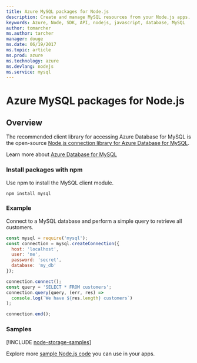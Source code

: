 ```yaml
---
title: Azure MySQL packages for Node.js
description: Create and manage MySQL resources from your Node.js apps.
keywords: Azure, Node, SDK, API, nodejs, javascript, database, MySQL
author: tomarcher
ms.author: tarcher
manager: douge
ms.date: 06/19/2017
ms.topic: article
ms.prod: azure
ms.technology: azure
ms.devlang: nodejs
ms.service: mysql
---
```


# Azure MySQL packages for Node.js

## Overview

The recommended client library for accessing Azure Database for MySQL is the open-source [Node.js connection library for Azure Database for MySQL](https://github.com/sidorares/node-mysql2/tree/master/documentation). 

Learn more about [Azure Database for MySQL](https://docs.microsoft.com/azure/MySQL/)

### Install packages with npm

Use npm to install the MySQL client module.

```
npm install mysql
```   

### Example

Connect to a MySQL database and perform a simple query to retrieve all customers.

```javascript
const mysql = require('mysql');
const connection = mysql.createConnection({
  host: 'localhost',
  user: 'me',
  password: 'secret',
  database: 'my_db'
});

connection.connect();
const query = 'SELECT * FROM customers';
connection.query(query, (err, res) =>
  console.log(`We have ${res.length} customers`)
);

connection.end();
```

### Samples

[!INCLUDE [node-storage-samples](../docs-ref-conceptual/includes/mysql-samples.md)]

Explore more [sample Node.js code](https://azure.microsoft.com/resources/samples/?platform=nodejs) you can use in your apps.
